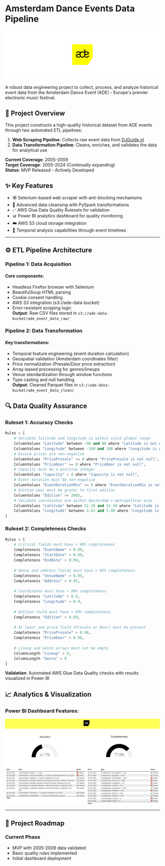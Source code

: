 # Amsterdam Dance Events Data Pipeline

<img src="./assets/ade_logo.png" alt="ADE Logo" >

A robust data engineering project to collect, process, and analyze historical event data from the Amsterdam Dance Event (ADE) - Europe's premier electronic music festival.

## 📖 Project Overview

This project constructs a high-quality historical dataset from ADE events through two automated ETL pipelines:

1. **Web Scraping Pipeline**: Collects raw event data from [DJGuide.nl](https://www.djguide.nl)
2. **Data Transformation Pipeline**: Cleans, enriches, and validates the data for analytical use

**Current Coverage**: 2005-2009\
**Target Coverage**: 2005-2024 (Continually expanding)\
**Status**: MVP Released - Actively Developed

## ✨ Key Features

- 🕸️ Selenium-based web scraper with anti-blocking mechanisms
- 🧹 Advanced data cleansing with PySpark transformations
- ✅ AWS Glue Data Quality Rulesets for validation
- 📊 Power BI analytics dashboard for quality monitoring
- ☁️ AWS S3 cloud storage integration
- 📆 Temporal analysis capabilities through event timelines

---

## ⚙️ ETL Pipeline Architecture

### Pipeline 1: Data Acquisition

#### Core components:

- Headless Firefox browser with Selenium
- BeautifulSoup HTML parsing
- Cookie consent handling
- AWS S3 integration (s3://ade-data-bucket)
- Error-resistant scraping logic\
  **Output**: Raw CSV files stored in `s3://ade-data-bucket/ade_event_data_raw/`

### Pipeline 2: Data Transformation

#### Key transformations:

- Temporal feature engineering (event duration calculation)
- Geospatial validation (Amsterdam coordinates filter)
- Price normalization (Presale/Door price extraction)
- Array-based processing for genres/lineups
- Venue standardization through window functions
- Type casting and null handling\
  **Output**: Cleaned Parquet files in `s3://ade-data-bucket/ade_event_data_clean/`

## 🔍 Data Quality Assurance

### Ruleset 1: Accuracy Checks

```python
Rules = [
    # Validate latitude and longitude is within valid global range
    ColumnValues "Latitude" between -90 and 90 where "Latitude is not null",
    ColumnValues "Longitude" between -180 and 180 where "Longitude is not null",
    # Ensure prices are non-negative
    ColumnValues "PricePresale" >= 0 where "PricePresale is not null",
    ColumnValues "PriceDoor" >= 0 where "PriceDoor is not null",
    # Capacity must be a positive integer
    ColumnValues "Capacity" > 0 where "Capacity is not null",
    # Event duration must be non-negative
    ColumnValues "EventDurationMin" >= 0 where "EventDurationMin is not null",
    # Edition year must be grater to first edition
    ColumnValues "Edition" >= 2005,
    # Validate coordinates are within Amsterdam's metropolitan area
    ColumnValues "Latitude" between 52.28 and 52.50 where "Latitude is not null",  
    ColumnValues "Longitude" between 4.63 and 5.08 where "Longitude is not null"
]
```

### Ruleset 2: Completeness Checks

```python
Rules = [
    # Critical fields must have > 99% completeness
    Completeness "EventName" > 0.99,
    Completeness "StartDate" > 0.99,
    Completeness "EndDate" > 0.99,
    
    # Venue and address fields must have > 95% completeness
    Completeness "VenueName" > 0.95,
    Completeness "Address" > 0.95,
    
    # Coordinates must have > 90% completeness
    Completeness "Latitude" > 0.9,
    Completeness "Longitude" > 0.9,
    
    # Edition field must have > 99% completeness
    Completeness "Edition" > 0.99,
    
    # At least one price field (Presale or Door) must be present
    Completeness "PricePresale" > 0.98,
    Completeness "PriceDoor" > 0.98,
    
    # Lineup and Genre arrays must not be empty
    ColumnLength "Lineup" > 0,
    ColumnLength "Genre" > 0
]
```

**Validation**: Automated AWS Glue Data Quality checks with results visualized in Power BI

## 📈 Analytics & Visualization

### Power BI Dashboard Features:

<img src="./assets/ade_event_data_dq_pbi.png" alt="ADE PBI" >

---

## 🚧 Project Roadmap

### Current Phase

- MVP with 2005-2009 data validated
- Basic quality rules implemented
- Initial dashboard deployment
